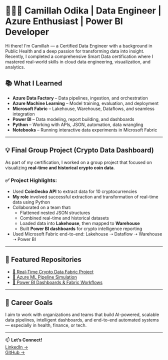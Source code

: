 # 👩🏽‍💻 Camillah Odika | Data Engineer | Azure Enthusiast | Power BI Developer

Hi there! I'm Camillah — a Certified Data Engineer with a background in Public Health and a deep passion for transforming data into insight. 
Recently, I completed a comprehensive Smart Data certification where I mastered real-world skills in cloud data engineering, visualization, and analytics.

## 📚 What I Learned
- **Azure Data Factory** – Data pipelines, ingestion, and orchestration
- **Azure Machine Learning** – Model training, evaluation, and deployment
- **Microsoft Fabric** – Lakehouse, Warehouse, Dataflows, and seamless integration
- **Power BI** – Data modeling, report building, and dashboards
- **Python** – Working with APIs, JSON, automation, data wrangling
- **Notebooks** – Running interactive data experiments in Microsoft Fabric

---

## 💡 Final Group Project (Crypto Data Dashboard)
As part of my certification, I worked on a group project that focused on visualizing **real-time and historical crypto coin data**.

### ✅ Project Highlights:
- Used **CoinGecko API** to extract data for 10 cryptocurrencies
- **My role** involved successful extraction and transformation of real-time data using Python
- Collaborated on a team that:
  - Flattened nested JSON structures
  - Combined real-time and historical datasets
  - Loaded data into **Lakehouse**, then mapped to **Warehouse**
  - Built **Power BI dashboards** for crypto intelligence reporting
- Used Microsoft Fabric end-to-end: Lakehouse ➝ Dataflow ➝ Warehouse ➝ Power BI

---

## 🔗 Featured Repositories
- [🔗 Real-Time Crypto Data Fabric Project](https://github.com/camillah-odika/RealTime_Crypto_Data_Fabric)
- [🔗 Azure ML Pipeline Simulation](https://github.com/camillah-odika/AzureML_Pipeline)
- [🔗 Power BI Dashboards & Fabric Workflows](https://github.com/camillah-odika/PowerBI_Fabric_Insights)

---

## 🎯 Career Goals
I aim to work with organizations and teams that build AI-powered, scalable data pipelines, intelligent dashboards, and end-to-end automated systems — especially in health, finance, or tech.

---

📫 **Let’s Connect!**  
[LinkedIn →](https://www.linkedin.com/in/camillah-odika)  
[GitHub →](https://github.com/camillah-odika)

